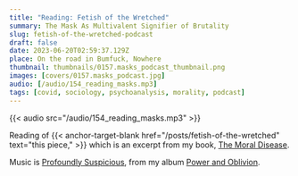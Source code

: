 ```yaml
---
title: "Reading: Fetish of the Wretched"
summary: The Mask As Multivalent Signifier of Brutality
slug: fetish-of-the-wretched-podcast
draft: false
date: 2023-06-20T02:59:37.129Z
place: On the road in Bumfuck, Nowhere
thumbnail: thumbnails/0157.masks_podcast_thumbnail.png
images: [covers/0157.masks_podcast.jpg]
audio: [/audio/154_reading_masks.mp3]
tags: [covid, sociology, psychoanalysis, morality, podcast]
---
```


{{< audio src="/audio/154_reading_masks.mp3" >}}

Reading of {{< anchor-target-blank href="/posts/fetish-of-the-wretched" text="this piece," >}} which is an excerpt from my book, [The Moral Disease][book].

Music is [Profoundly Suspicious][ps], from my album [Power and Oblivion][po].

[po]: https://distrokid.com/hyperfollow/bartholomy/power-and-oblivion

[ps]: https://music.youtube.com/watch?v=3lqSB__uAKI&list=OLAK5uy_kCRGvlKggSRO9gXMGFx4vfUBnjjLNgqBE

[book]: https://www.amazon.com/dp/1737889404
